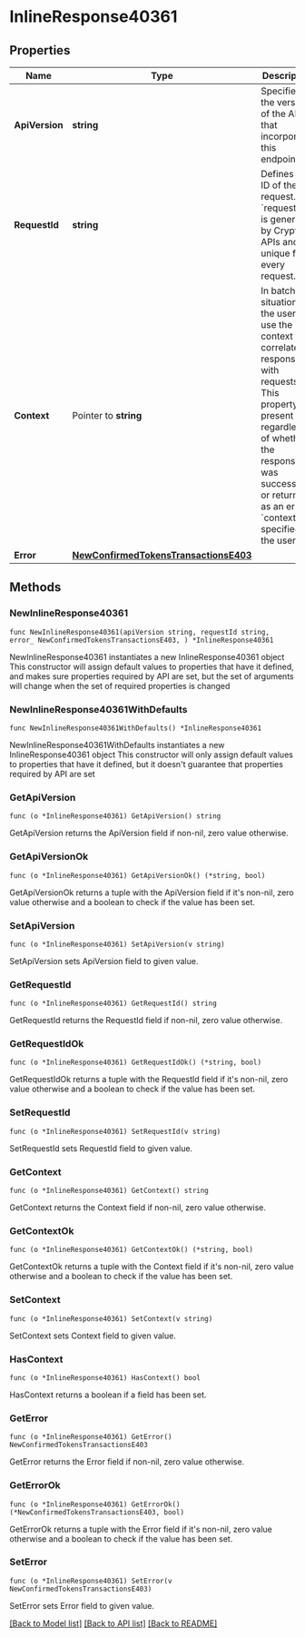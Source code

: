 # InlineResponse40361

## Properties

Name | Type | Description | Notes
------------ | ------------- | ------------- | -------------
**ApiVersion** | **string** | Specifies the version of the API that incorporates this endpoint. | 
**RequestId** | **string** | Defines the ID of the request. The &#x60;requestId&#x60; is generated by Crypto APIs and it&#39;s unique for every request. | 
**Context** | Pointer to **string** | In batch situations the user can use the context to correlate responses with requests. This property is present regardless of whether the response was successful or returned as an error. &#x60;context&#x60; is specified by the user. | [optional] 
**Error** | [**NewConfirmedTokensTransactionsE403**](NewConfirmedTokensTransactionsE403.md) |  | 

## Methods

### NewInlineResponse40361

`func NewInlineResponse40361(apiVersion string, requestId string, error_ NewConfirmedTokensTransactionsE403, ) *InlineResponse40361`

NewInlineResponse40361 instantiates a new InlineResponse40361 object
This constructor will assign default values to properties that have it defined,
and makes sure properties required by API are set, but the set of arguments
will change when the set of required properties is changed

### NewInlineResponse40361WithDefaults

`func NewInlineResponse40361WithDefaults() *InlineResponse40361`

NewInlineResponse40361WithDefaults instantiates a new InlineResponse40361 object
This constructor will only assign default values to properties that have it defined,
but it doesn't guarantee that properties required by API are set

### GetApiVersion

`func (o *InlineResponse40361) GetApiVersion() string`

GetApiVersion returns the ApiVersion field if non-nil, zero value otherwise.

### GetApiVersionOk

`func (o *InlineResponse40361) GetApiVersionOk() (*string, bool)`

GetApiVersionOk returns a tuple with the ApiVersion field if it's non-nil, zero value otherwise
and a boolean to check if the value has been set.

### SetApiVersion

`func (o *InlineResponse40361) SetApiVersion(v string)`

SetApiVersion sets ApiVersion field to given value.


### GetRequestId

`func (o *InlineResponse40361) GetRequestId() string`

GetRequestId returns the RequestId field if non-nil, zero value otherwise.

### GetRequestIdOk

`func (o *InlineResponse40361) GetRequestIdOk() (*string, bool)`

GetRequestIdOk returns a tuple with the RequestId field if it's non-nil, zero value otherwise
and a boolean to check if the value has been set.

### SetRequestId

`func (o *InlineResponse40361) SetRequestId(v string)`

SetRequestId sets RequestId field to given value.


### GetContext

`func (o *InlineResponse40361) GetContext() string`

GetContext returns the Context field if non-nil, zero value otherwise.

### GetContextOk

`func (o *InlineResponse40361) GetContextOk() (*string, bool)`

GetContextOk returns a tuple with the Context field if it's non-nil, zero value otherwise
and a boolean to check if the value has been set.

### SetContext

`func (o *InlineResponse40361) SetContext(v string)`

SetContext sets Context field to given value.

### HasContext

`func (o *InlineResponse40361) HasContext() bool`

HasContext returns a boolean if a field has been set.

### GetError

`func (o *InlineResponse40361) GetError() NewConfirmedTokensTransactionsE403`

GetError returns the Error field if non-nil, zero value otherwise.

### GetErrorOk

`func (o *InlineResponse40361) GetErrorOk() (*NewConfirmedTokensTransactionsE403, bool)`

GetErrorOk returns a tuple with the Error field if it's non-nil, zero value otherwise
and a boolean to check if the value has been set.

### SetError

`func (o *InlineResponse40361) SetError(v NewConfirmedTokensTransactionsE403)`

SetError sets Error field to given value.



[[Back to Model list]](../README.md#documentation-for-models) [[Back to API list]](../README.md#documentation-for-api-endpoints) [[Back to README]](../README.md)


